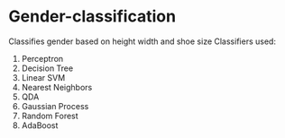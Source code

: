 # Gender-classification
Classifies gender based on height width and shoe size
Classifiers used:
1. Perceptron
2. Decision Tree
3. Linear SVM
4. Nearest Neighbors
5. QDA
6. Gaussian Process
7. Random Forest
8. AdaBoost
